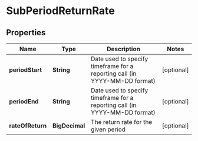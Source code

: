 

# SubPeriodReturnRate


## Properties

| Name | Type | Description | Notes |
|------------ | ------------- | ------------- | -------------|
|**periodStart** | **String** | Date used to specify timeframe for a reporting call (in YYYY-MM-DD format) |  [optional] |
|**periodEnd** | **String** | Date used to specify timeframe for a reporting call (in YYYY-MM-DD format) |  [optional] |
|**rateOfReturn** | **BigDecimal** | The return rate for the given period |  [optional] |



